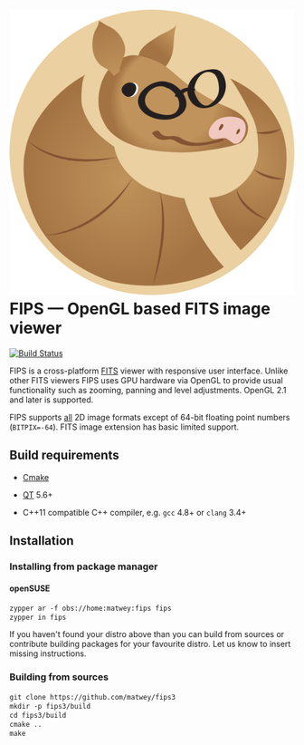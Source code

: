![LOGO](./dist/freedesktop/scalable/fips.svg) FIPS — OpenGL based FITS image viewer
===================================================================================
[![Build Status](https://travis-ci.org/matwey/fips3.svg?branch=master)](https://travis-ci.org/matwey/fips3)

FIPS is a cross-platform [FITS](https://fits.gsfc.nasa.gov) viewer with
responsive user interface. Unlike other FITS viewers FIPS uses GPU hardware via
OpenGL to provide usual functionality such as zooming, panning and level
adjustments. OpenGL 2.1 and later is supported.

FIPS supports [all](http://archive.stsci.edu/fits/users_guide/) 2D image formats
except of 64-bit floating point numbers (`BITPIX=-64`). FITS image extension has
basic limited support.

Build requirements
------------------

-   [Cmake](https://cmake.org)

-   [QT](https://qt.io) 5.6+

-   C++11 compatible C++ compiler, e.g. `gcc` 4.8+ or `clang` 3.4+

Installation
------------

### Installing from package manager

#### openSUSE

~~~~~~~~~~~~~~~~~~~~~~~~~~~~~~~~~~~~~~~~~~~~~~~~~~~~~~~~~~~~~~~~~~~~~~~~~~~~~~~~
zypper ar -f obs://home:matwey:fips fips
zypper in fips
~~~~~~~~~~~~~~~~~~~~~~~~~~~~~~~~~~~~~~~~~~~~~~~~~~~~~~~~~~~~~~~~~~~~~~~~~~~~~~~~

If you haven't found your distro above than you can build from sources or
contribute building packages for your favourite distro. Let us know to insert
missing instructions.

### Building from sources

~~~~~~~~~~~~~~~~~~~~~~~~~~~~~~~~~~~~~~~~~~~~~~~~~~~~~~~~~~~~~~~~~~~~~~~~~~~~~~~~
git clone https://github.com/matwey/fips3
mkdir -p fips3/build
cd fips3/build
cmake ..
make
~~~~~~~~~~~~~~~~~~~~~~~~~~~~~~~~~~~~~~~~~~~~~~~~~~~~~~~~~~~~~~~~~~~~~~~~~~~~~~~~

 
